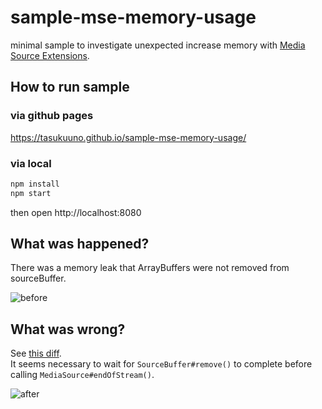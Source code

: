 # sample-mse-memory-usage
minimal sample to investigate unexpected increase memory with [Media Source Extensions](https://www.w3.org/TR/media-source/).

## How to run sample

### via github pages

https://tasukuuno.github.io/sample-mse-memory-usage/

### via local

```sh
npm install
npm start
```
then open http://localhost:8080

## What was happened?

There was a memory leak that ArrayBuffers were not removed from sourceBuffer.

![before](https://user-images.githubusercontent.com/4372047/34107759-b82b4eec-e440-11e7-9bbd-2471589e4d40.png)  

## What was wrong?

See [this diff](https://github.com/TasukuUno/sample-mse-memory-usage/compare/ffe142bbc8dcfd109a617c59001bdc2bb404611f...bc1e43b669f5c4176b3f56fab75bfb72aa08536d?w=1).  
It seems necessary to wait for `SourceBuffer#remove()` to complete before calling `MediaSource#endOfStream()`.

![after](https://user-images.githubusercontent.com/4372047/34107758-b8073f34-e440-11e7-97a9-75e907a95ca0.png)
